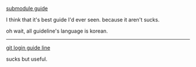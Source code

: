 [submodule guide](https://thinkingtool.tistory.com/entry/Git-Submodule-%EC%82%AC%EC%9A%A9%EB%B2%95)

I think that it's best guide I'd ever seen. because it aren't sucks.

oh wait, all guideline's language is korean.

---

[git login guide line](https://on-ai.tistory.com/9)

sucks but useful.